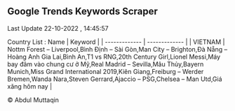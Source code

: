 

## Google Trends Keywords Scraper 
 
Last Update 22-10-2022 , 14:45:57

Country List :
 Name  | Keyword |
| ------------- | ------------- |
| VIETNAM | Nottm Forest – Liverpool,Bình Định – Sài Gòn,Man City – Brighton,Đà Nẵng – Hoàng Anh Gia Lai,Bình An,T1 vs RNG,20th Century Girl,Lionel Messi,Máy bay đâm vào chung cư ở Mỹ,Real Madrid – Sevilla,Mâu Thủy,Bayern Munich,Miss Grand International 2019,Kiên Giang,Freiburg – Werder Bremen,Wanda Nara,Steven Gerrard,Ajaccio – PSG,Chelsea – Man Utd,Giá xăng hôm nay |



© Abdul Muttaqin 
